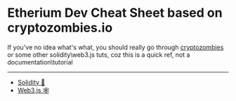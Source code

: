 # Etherium Dev Cheat Sheet based on cryptozombies.io

If you've no idea what's what, you should really go through [cryptozombies](https://cryptozombies.io) or some other solidity\web3.js tuts, coz this is a quick ref, not a documentation\tutorial

---

- [Solidity 🔮](https://github.com/DippyArtu/eth-cheat-sheet/blob/main/docs/Solidity.md)
- [Web3.js 🕸️](https://github.com/DippyArtu/eth-cheat-sheet/blob/main/docs/Web3.js.md)
